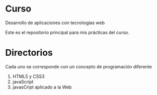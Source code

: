 # Curso
Desarrollo de aplicaciones con tecnologías web

Este es el repositorio principal para mis prácticas del curso.

# Directorios
Cada uno se corresponde con un concepto de programación diferente

1. HTML5 y CSS3
2. javaScript
3. javasCript aplicado a la Web
